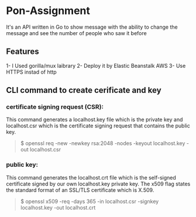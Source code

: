 # Pon-Assignment
It's an API written in Go to show message with the ability to change the message 
and see the number of people who saw it before 

## Features
1- I Used gorilla/mux laibrary
2- Deploy it by Elastic Beanstalk AWS
3- Use HTTPS instad of http 

## CLI command to create cerificate and key 
### certificate signing request (CSR):
 This command generates a localhost.key file which is the private key and localhost.csr
 which is the certificate signing request that contains the public key.
> $ openssl req  -new  -newkey rsa:2048  -nodes  -keyout localhost.key  -out localhost.csr

### public key:
This command generates the localhost.crt file which is the self-signed certificate signed 
by our own localhost.key private key. The x509 flag states the standard format of an SSL/TLS certificate which is X.509.
> $ openssl  x509  -req  -days 365  -in localhost.csr  -signkey localhost.key  -out localhost.crt

